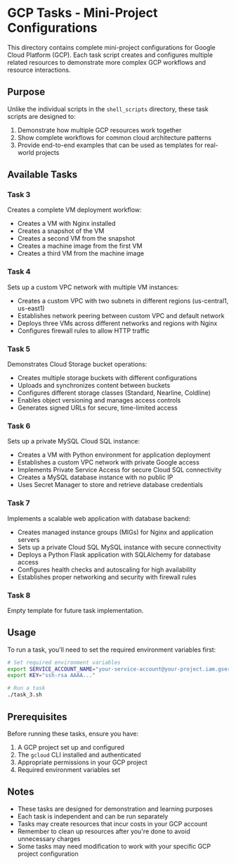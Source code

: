 # GCP Tasks - Mini-Project Configurations

This directory contains complete mini-project configurations for Google Cloud Platform (GCP). Each task script creates and configures multiple related resources to demonstrate more complex GCP workflows and resource interactions.

## Purpose

Unlike the individual scripts in the `shell_scripts` directory, these task scripts are designed to:

1. Demonstrate how multiple GCP resources work together
2. Show complete workflows for common cloud architecture patterns
3. Provide end-to-end examples that can be used as templates for real-world projects

## Available Tasks

### Task 3
Creates a complete VM deployment workflow:
- Creates a VM with Nginx installed
- Creates a snapshot of the VM
- Creates a second VM from the snapshot
- Creates a machine image from the first VM
- Creates a third VM from the machine image

### Task 4
Sets up a custom VPC network with multiple VM instances:
- Creates a custom VPC with two subnets in different regions (us-central1, us-east1)
- Establishes network peering between custom VPC and default network
- Deploys three VMs across different networks and regions with Nginx
- Configures firewall rules to allow HTTP traffic

### Task 5
Demonstrates Cloud Storage bucket operations:
- Creates multiple storage buckets with different configurations
- Uploads and synchronizes content between buckets
- Configures different storage classes (Standard, Nearline, Coldline)
- Enables object versioning and manages access controls
- Generates signed URLs for secure, time-limited access

### Task 6
Sets up a private MySQL Cloud SQL instance:
- Creates a VM with Python environment for application deployment
- Establishes a custom VPC network with private Google access
- Implements Private Service Access for secure Cloud SQL connectivity
- Creates a MySQL database instance with no public IP
- Uses Secret Manager to store and retrieve database credentials

### Task 7
Implements a scalable web application with database backend:
- Creates managed instance groups (MIGs) for Nginx and application servers
- Sets up a private Cloud SQL MySQL instance with secure connectivity
- Deploys a Python Flask application with SQLAlchemy for database access
- Configures health checks and autoscaling for high availability
- Establishes proper networking and security with firewall rules

### Task 8
Empty template for future task implementation.

## Usage

To run a task, you'll need to set the required environment variables first:

```bash
# Set required environment variables
export SERVICE_ACCOUNT_NAME="your-service-account@your-project.iam.gserviceaccount.com"
export KEY="ssh-rsa AAAA..."

# Run a task
./task_3.sh
```

## Prerequisites

Before running these tasks, ensure you have:

1. A GCP project set up and configured
2. The `gcloud` CLI installed and authenticated
3. Appropriate permissions in your GCP project
4. Required environment variables set

## Notes

- These tasks are designed for demonstration and learning purposes
- Each task is independent and can be run separately
- Tasks may create resources that incur costs in your GCP account
- Remember to clean up resources after you're done to avoid unnecessary charges
- Some tasks may need modification to work with your specific GCP project configuration